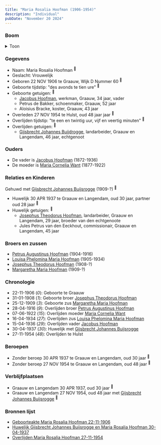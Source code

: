 ```yaml
---
title: "Maria Rosalia Hoofman (1906-1954)"
description: "Individual"
pubDate: "November 20 2024"
---
```


### Boom
<details><summary>Toon</summary>

![test](https://www.plantuml.com/plantuml/svg/ZPFHJzim4CRV_LUSu65FI6r225HLWQ86LWrMCRPfJzKbEHAlZbtv75KLwl-EsoOjJ6ZqpJf_P__k--mhTcXTNId1CwddQB625BDPOKsjynkZZ0LdKRFV8kr4ANE2JDfCqNPDrTmjeQ8g9SlR4ZkoPDnoJkBDgPb2PdWH030qDYVxLCfifecvtwzGwi40Gh4IuWjCDbUns7OSZJ4pQSrmPynpXVe8aE5hfzE90u3ZKPX4oT0V-_8iIUKhwFTIJ9VJr3Ydg3U0S_Wnca3ttAjlBMAzUAFaMQtK57K-pQnXJesdyItT2AudZz2z2C_QdbKBSuzM8jmOgqdvnM_KhWKAkgSUA1cEmb7u7o2F4X-C4iFuvuCd2GAugnMxFKY_jw0ybxhOp7X__SUhEk669TcQSwnaKRebAMKMdcSb6jDEJXg5QA3tXMIds6p5ultOZuPnFVK_INWXx3Byt00_oyFtNslSiuDz2EAc9phT6T6otSg_d5hAIWTZKwBs7J2iVT6Qeg0TP73GS_5K5mqLa8Plg0lIELQV8rx2vSVfX9tsESNxUA8FuraxsQOHYOPwNn1NdiN_rLS0)
</details>

### Gegevens
- Naam: Maria Rosalia Hoofman <sup><a href="../s00364/" style="text-decoration:none" title="Geboorteakte Maria Rosalia Hoofman 22-11-1906">:link:</a></sup>
- Geslacht: Vrouwelijk
- Geboren 22 NOV 1906 te Graauw, Wijk D Nummer 60 <sup><a href="../s00364/" style="text-decoration:none" title="Geboorteakte Maria Rosalia Hoofman 22-11-1906">:link:</a></sup>
- Geboorte tijdstip: "des avonds te tien ure" <sup><a href="../s00364/" style="text-decoration:none" title="Geboorteakte Maria Rosalia Hoofman 22-11-1906">:link:</a></sup>
- Geboorte getuigen: <sup><a href="../s00364/" style="text-decoration:none" title="Geboorteakte Maria Rosalia Hoofman 22-11-1906">:link:</a></sup>
  - [Jacobus Hoofman](../i00072/), werkman, Graauw, 34 jaar, vader
  - Petrus de Bakker, schoenmaker, Graauw, 52 jaar
  - Aloisius Bracke, koster, Graauw, 43 jaar
- Overleden 27 NOV 1954 te Hulst, oud 48 jaar jaar <sup><a href="../s00374/" style="text-decoration:none" title="Overlijden Maria Rosalia Hoofman 27-11-1954">:link:</a></sup>
- Overlijden tijdstip: "te een en twintig uur, vijf en veertig minuten" <sup><a href="../s00374/" style="text-decoration:none" title="Overlijden Maria Rosalia Hoofman 27-11-1954">:link:</a></sup>
- Overlijden getuigen: <sup><a href="../s00374/" style="text-decoration:none" title="Overlijden Maria Rosalia Hoofman 27-11-1954">:link:</a></sup>
  - [Gijsbrecht Johannes Buijdrogge](../i00222/), landarbeider, Graauw en Langendam, 46 jaar, echtgenoot

### Ouders
- De vader is [Jacobus Hoofman](../i00072/) (1872-1936)
- De moeder is [Maria Cornelia Want](../i00214/) (1877-1922)

### Relaties en Kinderen

Gehuwd met [Gijsbrecht Johannes Buijsrogge](../i00222/) (1909-?) <sup><a href="../s00373/" style="text-decoration:none" title="Huwelijk Gijsbrecht Johannes Buijsrogge en Maria Rosalia Hoofman 30-04-1937">:link:</a></sup>
- Huwelijk 30 APR 1937 te Graauw en Langendam, oud 30 jaar, partner oud 28 jaar <sup><a href="../s00373/" style="text-decoration:none" title="Huwelijk Gijsbrecht Johannes Buijsrogge en Maria Rosalia Hoofman 30-04-1937">:link:</a></sup>
- Huwelijk getuigen:  <sup><a href="../s00373/" style="text-decoration:none" title="Huwelijk Gijsbrecht Johannes Buijsrogge en Maria Rosalia Hoofman 30-04-1937">:link:</a></sup>
  - [Josephus Theodorus Hoofman](../i00218/), landarbeider, Graauw en Langendam, 29 jaar, broeder van den echtgenoote
  - Jules Petrus van den Eeckhout, commissionair, Graauw en Langendam, 45 jaar

### Broers en zussen
- [Petrus Augustinus Hoofman](../i00215/) (1904-1916)
- [Louisa Phelomina Maria Hoofman](../i00216/) (1905-1934)
- [Josephus Theodorus Hoofman](../i00218/) (1908-?)
- [Margaretha Maria Hoofman](../i00219/) (1909-?)

### Chronologie
- 22-11-1906 (<i>0</i>): Geboorte te Graauw
- 31-01-1908 (<i>1</i>): Geboorte broer [Josephus Theodorus Hoofman](../i00218/)
- 25-12-1909 (<i>3</i>): Geboorte zus [Margaretha Maria Hoofman](../i00219/)
- 28-04-1916 (<i>9</i>): Overlijden broer [Petrus Augustinus Hoofman](../i00215/)
- 07-06-1922 (<i>15</i>): Overlijden moeder [Maria Cornelia Want](../i00214/)
- 16-04-1934 (<i>27</i>): Overlijden zus [Louisa Phelomina Maria Hoofman](../i00216/)
- 15-04-1936 (<i>29</i>): Overlijden vader [Jacobus Hoofman](../i00072/)
- 30-04-1937 (<i>30</i>): Huwelijk met [Gijsbrecht Johannes Buijsrogge](../i00222/)
- 27-11-1954 (<i>48</i>): Overlijden te Hulst

### Beroepen
- Zonder beroep 30 APR 1937 te Graauw en Langendam, oud 30 jaar <sup><a href="../s00373/" style="text-decoration:none" title="Huwelijk Gijsbrecht Johannes Buijsrogge en Maria Rosalia Hoofman 30-04-1937">:link:</a></sup>
- Zonder beroep 27 NOV 1954 te Graauw en Langendam, oud 48 jaar <sup><a href="../s00374/" style="text-decoration:none" title="Overlijden Maria Rosalia Hoofman 27-11-1954">:link:</a></sup>

### Verblijfplaatsen
- Graauw en Langendam  30 APR 1937, oud 30 jaar  <sup><a href="../s00373/" style="text-decoration:none" title="Huwelijk Gijsbrecht Johannes Buijsrogge en Maria Rosalia Hoofman 30-04-1937">:link:</a></sup>
- Graauw en Langendam  27 NOV 1954, oud 48 jaar met [Gijsbrecht Johannes Buijsrogge](../i00222/) <sup><a href="../s00374/" style="text-decoration:none" title="Overlijden Maria Rosalia Hoofman 27-11-1954">:link:</a></sup>

### Bronnen lijst
- [Geboorteakte Maria Rosalia Hoofman 22-11-1906](../s00364/)
- [Huwelijk Gijsbrecht Johannes Buijsrogge en Maria Rosalia Hoofman 30-04-1937](../s00373/)
- [Overlijden Maria Rosalia Hoofman 27-11-1954](../s00374/)